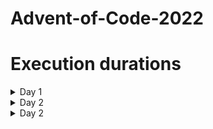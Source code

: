 # Advent-of-Code-2022

# Execution durations

<details>
  <summary>Day 1</summary>

| Total  | 47.508978ms |
|--------|------------:|
| Part 1 | 44.954740ms |
| Part 2 |  2.554238ms |

</details>

<details>
  <summary>Day 2</summary>

| Total  | 10.160537ms |
|--------|------------:|
| Part 1 |  6.247713ms |
| Part 2 |  3.912824ms |

</details>

<details>
  <summary>Day 2</summary>

| Total  | 26.178963ms |
|--------|------------:|
| Part 1 | 16.802067ms |
| Part 2 |  9.376896ms |

</details>


